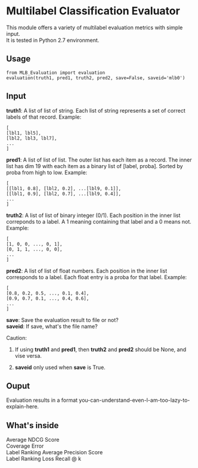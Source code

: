 # Multilabel Classification Evaluator #
This module offers a variety of multilabel evaluation metrics with simple input.  
It is tested in Python 2.7 environment.  
## Usage ##
```
from MLB_Evaluation import evaluation
evaluation(truth1, pred1, truth2, pred2, save=False, saveid='mlb0')
```
## Input ##
__truth1__: A list of list of string. Each list of string represents a set of correct labels of that record. Example:  
```
[
[lbl1, lbl5],
[lbl2, lbl3, lbl7],
...
]
```
__pred1__: A list of list of list. The outer list has each item as a record. The inner list has dim 19 with each item as a binary list of [label, proba]. Sorted by proba from high to low. Example:  
```
[
[[lbl1, 0.8], [lbl2, 0.2], ...[lbl9, 0.1]], 
[[lbl1, 0.9], [lbl2, 0.7], ...[lbl9, 0.4]], 
...
]
```
__truth2__: A list of list of binary integer (0/1). Each position in the inner list correponds to a label. A 1 meaning containing that label and a 0 means not. Example:  
```
[
[1, 0, 0, ..., 0, 1],
[0, 1, 1, ..., 0, 0],
...
]
```
__pred2__: A list of list of float numbers. Each position in the inner list corresponds to a label. Each float entry is a proba for that label. Example:  
```
[
[0.8, 0.2, 0.5, ..., 0.1, 0.4],
[0.9, 0.7, 0.1, ..., 0.4, 0.6],
...
]
```
__save__: Save the evaluation result to file or not?  
__saveid__: If save, what's the file name?  

Caution:  
1. If using __truth1__ and __pred1__, then __truth2__ and __pred2__ should be None, and vise versa.  
2) __saveid__ only used when __save__ is True.  

## Ouput ##
Evaluation results in a format you-can-understand-even-I-am-too-lazy-to-explain-here.  

## What's inside ##
Average NDCG Score  
Coverage Error  
Label Ranking Average Precision Score  
Label Ranking Loss
Recall @ k  










